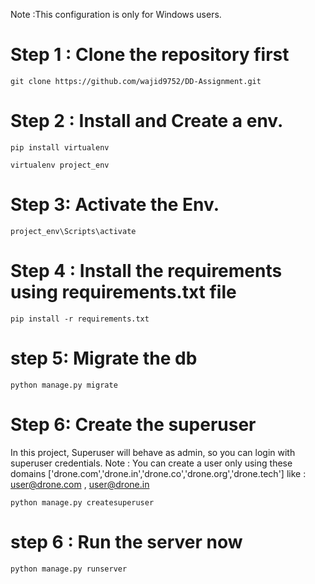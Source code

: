 Note :This configuration is only for Windows users.
# Step 1 : Clone the repository first

```
git clone https://github.com/wajid9752/DD-Assignment.git
```


# Step 2 : Install and Create a env.


```
pip install virtualenv 
```

```
virtualenv project_env
```

# Step 3: Activate the Env.

```
project_env\Scripts\activate
```

# Step 4 : Install the requirements using requirements.txt file

```
pip install -r requirements.txt
```

# step 5: Migrate the db 

```
python manage.py migrate
```

# Step 6: Create the superuser
In this project, Superuser will behave as admin, so you can login with superuser credentials.
Note : You can  create a user only using these domains ['drone.com','drone.in','drone.co','drone.org','drone.tech']
like : user@drone.com , user@drone.in
```
python manage.py createsuperuser
```

# step 6 : Run the server now 
```
python manage.py runserver
```